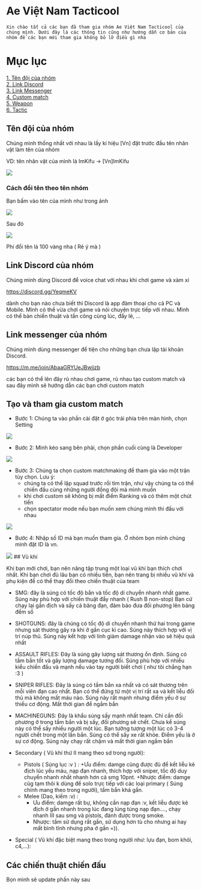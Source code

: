 # Ae Việt Nam Tacticool

    Xin chào tất cả các bạn đã tham gia nhóm Ae Việt Nam Tacticool của chúng mình. Dưới đây là các thông tin cũng như hướng dẫn cơ bản của nhóm để các bạn mới tham gia không bỏ lỡ điều gì nha

# Mục lục
[1. Tên đội của nhóm ](#name)<br>
[2. Link Discord ](#LinkDiscord)<br>
[3. Link Messenger ](#messenger)<br>
[4. Custom match ](#custom)<br>
[5. Weapon ](#weapon)<br>
[6. Tactic ](#tactic)<br>

<a name="name"></a>
## Tên đội của nhóm

Chúng mình thống nhất với nhau là lấy kí hiệu [Vn] đặt trước đầu tên nhân vật làm tên của nhóm

VD: tên nhân vật của mình là ImKifu -> [Vn]ImKifu

<img src="https://i.imgur.com/AHMW5HJ.png" >

### Cách đổi tên theo tên nhóm

Bạn bấm vào tên của mình như trong ảnh

<img src="https://i.imgur.com/2I773lx.jpg" >

Sau đó

<img src="https://i.imgur.com/Uh1lhxt.jpg" >

Phí đổi tên là 100 vàng nha ( Rẻ ý mà )

<a name="LinkDiscord"></a>
## Link Discord của nhóm
Chúng mình dùng Discord để voice chat với nhau khi chơi game và xàm xí

https://discord.gg/YeqmeKV

dành cho bạn nào chưa biết thì Discord là app đàm thoại cho cả PC và Mobile. Mình có thể vừa chơi game và nói chuyện trực tiếp với nhau. Mình có thể bàn chiến thuật và tấn công cùng lúc, đẩy lẻ, ...
<a name="messenger"></a>
## Link messenger của nhóm
Chúng mình dùng messenger để tiện cho những bạn chưa lập tài khoản Discord. 

https://m.me/join/AbaaGRYUeJBwjjzb

các bạn có thể lên đây rủ nhau chơi game, rủ nhau tạo custom match và sau đây mình sẽ hướng dẫn các bạn chơi custom match
<a name="custom"></a>
## Tạo và tham gia custom match
- Bước 1: Chúng ta vào phần cài đặt ở góc trái phía trên màn hình, chọn Setting

<img src="https://i.imgur.com/L48zlNh.jpg" >

- Bước 2: Mình kéo sang bên phải, chọn phần cuối cùng là Developer

<img src="https://i.imgur.com/26Mhg9i.jpg" >

- Bước 3: Chúng ta chọn custom matchmaking để tham gia vào một trận tùy chọn. Lưu ý:
    - chúng ta có thể lập squad trước rồi tìm trận, như vậy chúng ta có thể chiến đấu cùng những người đồng đội mà mình muốn
    - khi chơi custom sẽ không bị mất điểm Ranking và có thêm một chút tiền
    - chọn spectator mode nếu bạn muốn xem chúng mình thi đấu với nhau

<img src="https://i.imgur.com/EJhZ1uY.jpg" >

- Bước 4: Nhập số ID mà bạn muốn tham gia. Ở nhóm bọn mình chúng mình đặt ID là vn.

<img src="https://i.imgur.com/1VbiWKU.jpg" >
<a name="weapon"></a>
## Vũ khí

Khi bạn mới chơi, bạn nên nâng tập trung một loại vũ khí bạn thích chơi nhất. Khi bạn chơi đủ lâu bạn có nhiều tiền, bạn nên trang bị nhiều vũ khí và phụ kiện để có thể thay đổi theo chiến thuật của team

- SMG: đây là súng có tốc độ bắn và tốc độ di chuyển nhanh nhất game. Súng này phù hợp với chiến thuật đẩy nhanh ( Rush B non-stop)
Bạn cứ chạy lại gần địch và sấy cả băng đạn, đảm bảo đưa đối phương lên bảng đếm số

- SHOTGUNS: đây là chúng có tốc độ di chuyển nhanh thứ hai trong game nhưng sát thương gây ra khi ở gần cục kì cao. Súng này thích hợp với vị trí núp thủ. Súng này kết hợp với lính giảm damage nhận vào sẽ hiệu quả nhất

- ASSAULT RIFLES: Đây là súng gây lượng sát thương ổn định. Súng có tầm bắn tốt và gây lượng damage tương đối. Súng phù hợp với nhiều kiểu chiến đấu và mạnh nếu vào tay người biết chơi ( như tôi chẳng hạn :3 )

- SNIPER RIFLES: Đây là súng có tầm bắn xa nhất và có sát thương trên mỗi viên đạn cao nhất. Bạn có thể đứng từ một vị trí rất xa và kết liễu đối thủ mà không mất máu nào. Súng này rất mạnh nhưng điểm yếu ở sự thiếu cơ động. Mất thời gian để ngắm bắn

- MACHINEGUNS: Đây là khẩu súng sấy mạnh nhất team. Chỉ cần đối phương ở trong tầm bắn và bị sấy, đối phương sẽ chết. Chưa kể súng này có thể sấy nhiều người một lúc. Bạn tưởng tượng một lúc có 3-4 người chết trong một lần bắn. Súng có thể sấy xe rất khỏe. Điểm yếu là ở sự cơ động. Súng này chạy rất chậm và mất thời gian ngắm bắn
-  Secondary ( Vũ khí thứ II mang theo sd trong người): 
    - Pistols ( Súng lục :v ) : +Ưu điểm: damge cũng được đủ để kết liễu kẻ địch lúc yếu máu, nạp đạn nhanh, thích hợp với sniper, tốc độ duy chuyển nhanh nhất nhanh hơn cả smg 10pnt.
                                       +Nhược điểm: damge cũg tạm thôi k dùng để solo trực tiếp với các loại primary ( Súng chính mang theo trong người), tầm bắn khá gần.
    - Melee (Dao, kiếm :v) : 
        - Ưu điểm: damge rất bự, không cần nạp đạn :v, kết liễu được kẻ địch ở gần nhanh trong lúc đang lúng túng nạp đạn…., chạy nhanh III sau smg và pistols, đánh được trong smoke.
        - Nhược: tầm sử dụng rất gần, sử dụng hơn tù cho nhưng ai hay mất bình tĩnh nhưng pha ở gần =)).
- Special ( Vũ khí đặc biệt mang theo trong người như: lựu đạn, bom khói, c4,…):


<a name="tactic"></a>
## Các chiến thuật chiến đấu 

Bọn mình sẽ update phần này sau
